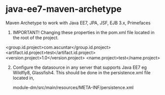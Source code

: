 java-ee7-maven-archetype
========================

Maven Archetype to work with Java EE7, JPA, JSF, EJB 3.x, Primefaces

1. IMPORTANT! Changing these properties in the pom.xml file located in the root of the project.

<group.id.project>com.ascuntar</group.id.project>
<artifact.id.project>test</artifact.id.project>
<version.project>1.0</version.project>
<name.project>test</name.project>

2. Configure the datasource in any server that supports Java EE7 eg Wildfly8, Glassfish4. 
   This should be done in the persistence.xml file located in,

   module-dm/src/main/resources/META-INF/persistence.xml
